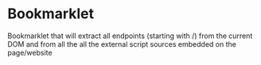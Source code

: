 # Bookmarklet

Bookmarklet that will extract all endpoints (starting with /) from the current DOM and from all the all the external script sources embedded on the page/website
